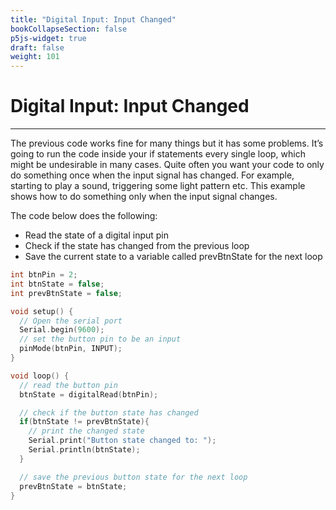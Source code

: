 ```yaml
---
title: "Digital Input: Input Changed"
bookCollapseSection: false
p5js-widget: true
draft: false
weight: 101
---
```


# Digital Input: Input Changed

---

The previous code works fine for many things but it has some problems. It’s going to run the code inside your if statements every single loop, which might be undesirable in many cases. Quite often you want your code to only do something once when the input signal has changed. For example, starting to play a sound, triggering some light pattern etc. This example shows how to do something only when the input signal changes.

The code below does the following:

- Read the state of a digital input pin
- Check if the state has changed from the previous loop
- Save the current state to a variable called prevBtnState for the next loop

```c
int btnPin = 2;
int btnState = false;
int prevBtnState = false;

void setup() {
  // Open the serial port
  Serial.begin(9600);
  // set the button pin to be an input
  pinMode(btnPin, INPUT);
}

void loop() {
  // read the button pin
  btnState = digitalRead(btnPin);

  // check if the button state has changed
  if(btnState != prevBtnState){
    // print the changed state
    Serial.print("Button state changed to: ");
    Serial.println(btnState);
  }

  // save the previous button state for the next loop
  prevBtnState = btnState;
}
```
